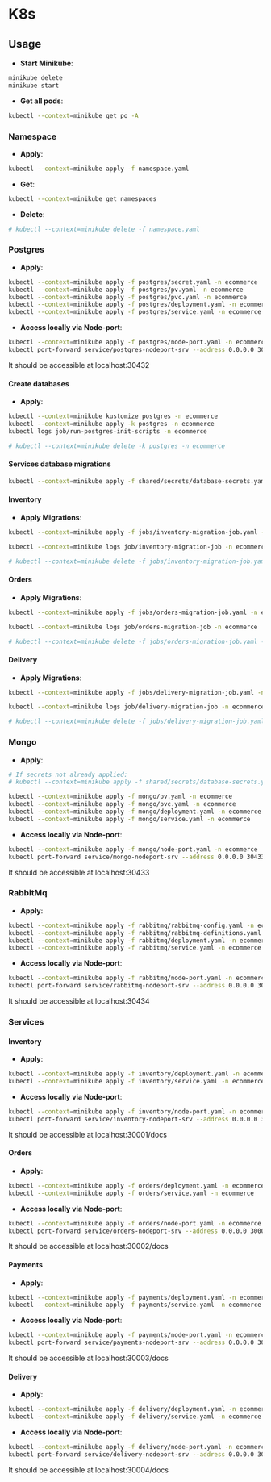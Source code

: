 # K8s

## Usage

- **Start Minikube**:

```sh
minikube delete
minikube start
```

- **Get all pods**:

```sh
kubectl --context=minikube get po -A
```

### Namespace

- **Apply**:

```sh
kubectl --context=minikube apply -f namespace.yaml
```

- **Get**:

```sh
kubectl --context=minikube get namespaces
```

- **Delete**:

```sh
# kubectl --context=minikube delete -f namespace.yaml
```

### Postgres

- **Apply**:

```sh
kubectl --context=minikube apply -f postgres/secret.yaml -n ecommerce
kubectl --context=minikube apply -f postgres/pv.yaml -n ecommerce
kubectl --context=minikube apply -f postgres/pvc.yaml -n ecommerce
kubectl --context=minikube apply -f postgres/deployment.yaml -n ecommerce
kubectl --context=minikube apply -f postgres/service.yaml -n ecommerce
```

- **Access locally via Node-port**:

```sh
kubectl --context=minikube apply -f postgres/node-port.yaml -n ecommerce
kubectl port-forward service/postgres-nodeport-srv --address 0.0.0.0 30432:5432 -n ecommerce
```

It should be accessible at localhost:30432

#### Create databases

- **Apply**:

```sh
kubectl --context=minikube kustomize postgres -n ecommerce
kubectl --context=minikube apply -k postgres -n ecommerce
kubectl logs job/run-postgres-init-scripts -n ecommerce
```

```sh
# kubectl --context=minikube delete -k postgres -n ecommerce
```

#### Services database migrations

```sh
kubectl --context=minikube apply -f shared/secrets/database-secrets.yaml -n ecommerce
```

#### Inventory

- **Apply Migrations**:

```sh
kubectl --context=minikube apply -f jobs/inventory-migration-job.yaml -n ecommerce

kubectl --context=minikube logs job/inventory-migration-job -n ecommerce
```

```sh
# kubectl --context=minikube delete -f jobs/inventory-migration-job.yaml -n ecommerce
```

#### Orders

- **Apply Migrations**:

```sh
kubectl --context=minikube apply -f jobs/orders-migration-job.yaml -n ecommerce

kubectl --context=minikube logs job/orders-migration-job -n ecommerce
```

```sh
# kubectl --context=minikube delete -f jobs/orders-migration-job.yaml -n ecommerce
```

#### Delivery

- **Apply Migrations**:

```sh
kubectl --context=minikube apply -f jobs/delivery-migration-job.yaml -n ecommerce

kubectl --context=minikube logs job/delivery-migration-job -n ecommerce
```

```sh
# kubectl --context=minikube delete -f jobs/delivery-migration-job.yaml -n ecommerce
```

### Mongo

- **Apply**:

```sh
# If secrets not already applied:
# kubectl --context=minikube apply -f shared/secrets/database-secrets.yaml -n ecommerce

kubectl --context=minikube apply -f mongo/pv.yaml -n ecommerce
kubectl --context=minikube apply -f mongo/pvc.yaml -n ecommerce
kubectl --context=minikube apply -f mongo/deployment.yaml -n ecommerce
kubectl --context=minikube apply -f mongo/service.yaml -n ecommerce
```

- **Access locally via Node-port**:

```sh
kubectl --context=minikube apply -f mongo/node-port.yaml -n ecommerce
kubectl port-forward service/mongo-nodeport-srv --address 0.0.0.0 30433:27017 -n ecommerce
```

It should be accessible at localhost:30433

### RabbitMq

- **Apply**:

```sh
kubectl --context=minikube apply -f rabbitmq/rabbitmq-config.yaml -n ecommerce
kubectl --context=minikube apply -f rabbitmq/rabbitmq-definitions.yaml -n ecommerce
kubectl --context=minikube apply -f rabbitmq/deployment.yaml -n ecommerce
kubectl --context=minikube apply -f rabbitmq/service.yaml -n ecommerce
```

- **Access locally via Node-port**:

```sh
kubectl --context=minikube apply -f rabbitmq/node-port.yaml -n ecommerce
kubectl port-forward service/rabbitmq-nodeport-srv --address 0.0.0.0 30434:15672 -n ecommerce
```

It should be accessible at localhost:30434

### Services

#### Inventory

- **Apply**:

```sh
kubectl --context=minikube apply -f inventory/deployment.yaml -n ecommerce
kubectl --context=minikube apply -f inventory/service.yaml -n ecommerce
```

- **Access locally via Node-port**:

```sh
kubectl --context=minikube apply -f inventory/node-port.yaml -n ecommerce
kubectl port-forward service/inventory-nodeport-srv --address 0.0.0.0 30001:8001 -n ecommerce
```

It should be accessible at localhost:30001/docs

#### Orders

- **Apply**:

```sh
kubectl --context=minikube apply -f orders/deployment.yaml -n ecommerce
kubectl --context=minikube apply -f orders/service.yaml -n ecommerce
```

- **Access locally via Node-port**:

```sh
kubectl --context=minikube apply -f orders/node-port.yaml -n ecommerce
kubectl port-forward service/orders-nodeport-srv --address 0.0.0.0 30002:8002 -n ecommerce
```

It should be accessible at localhost:30002/docs

#### Payments

- **Apply**:

```sh
kubectl --context=minikube apply -f payments/deployment.yaml -n ecommerce
kubectl --context=minikube apply -f payments/service.yaml -n ecommerce
```

- **Access locally via Node-port**:

```sh
kubectl --context=minikube apply -f payments/node-port.yaml -n ecommerce
kubectl port-forward service/payments-nodeport-srv --address 0.0.0.0 30003:8003 -n ecommerce
```

It should be accessible at localhost:30003/docs

#### Delivery

- **Apply**:

```sh
kubectl --context=minikube apply -f delivery/deployment.yaml -n ecommerce
kubectl --context=minikube apply -f delivery/service.yaml -n ecommerce
```

- **Access locally via Node-port**:

```sh
kubectl --context=minikube apply -f delivery/node-port.yaml -n ecommerce
kubectl port-forward service/delivery-nodeport-srv --address 0.0.0.0 30004:8004 -n ecommerce
```

It should be accessible at localhost:30004/docs
